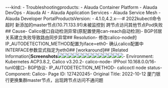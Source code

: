 ---kind:   - Troubleshootingproducts:    - Alauda Container Platform   - Alauda DevOps   - Alauda AI   - Alauda Application Services   - Alauda Service Mesh   - Alauda Developer PortalProductsVersion:   - 4.1.0,4.2.x---<!-- A type of document that involves encountering a fault, diag...it, performing root cause analysis, and providing solutions. --># 2022kubectl命令超时 新添加的master节点(10.71.133.91)未被监控到 跨节点访问其他节点Pod失败## Cause- Calico接口自动检测异常(原配置使用can-reach自动检测)- BGP邻居关系建立失败导致路由同步异常## Resolution- 修改calico-node的IP_AUTODETECTION_METHOD配置为iface=eth0- 确认calico配置中INTERFACE参数显式指定为eth0## [workaround]## [Related Information]**Screenshots**![](assets/2022-10-12-sha-men-yin-xing-geng-huan-ji-qun-masterjie-dian-chu-xian-kua-jie-dia/image2022-10-14_18-1-47.png)![](assets/2022-10-12-sha-men-yin-xing-geng-huan-ji-qun-masterjie-dian-chu-xian-kua-jie-dia/image2022-10-14_18-19-46.png)![](assets/2022-10-12-sha-men-yin-xing-geng-huan-ji-qun-masterjie-dian-chu-xian-kua-jie-dia/image2022-10-14_18-3-1.png)![](assets/2022-10-12-sha-men-yin-xing-geng-huan-ji-qun-masterjie-dian-chu-xian-kua-jie-dia/image2022-10-14_18-5-37.png)![](assets/2022-10-12-sha-men-yin-xing-geng-huan-ji-qun-masterjie-dian-chu-xian-kua-jie-dia/image2022-10-14_18-12-25.png)![](assets/2022-10-12-sha-men-yin-xing-geng-huan-ji-qun-masterjie-dian-chu-xian-kua-jie-dia/image2022-10-14_18-12-34.png)![](assets/2022-10-12-sha-men-yin-xing-geng-huan-ji-qun-masterjie-dian-chu-xian-kua-jie-dia/image2022-10-14_18-14-33.png)![](assets/2022-10-12-sha-men-yin-xing-geng-huan-ji-qun-masterjie-dian-chu-xian-kua-jie-dia/image2022-10-14_18-17-40.png)![](assets/2022-10-12-sha-men-yin-xing-geng-huan-ji-qun-masterjie-dian-chu-xian-kua-jie-dia/image2022-10-14_18-19-3.png)![](assets/2022-10-12-sha-men-yin-xing-geng-huan-ji-qun-masterjie-dian-chu-xian-kua-jie-dia/image2022-10-14_18-20-25.png)![](assets/2022-10-12-sha-men-yin-xing-geng-huan-ji-qun-masterjie-dian-chu-xian-kua-jie-dia/image2022-10-14_18-21-32.png)![](assets/2022-10-12-sha-men-yin-xing-geng-huan-ji-qun-masterjie-dian-chu-xian-kua-jie-dia/image2022-10-14_18-22-29.png)![](assets/2022-10-12-sha-men-yin-xing-geng-huan-ji-qun-masterjie-dian-chu-xian-kua-jie-dia/image2022-10-14_18-24-34.png)- Environment: Kubernetes ACP3.8.2, Calico v3.20.2- calico-node- IPPool 10.168.0.0/16- tunl0接口- BGP协议- IP_AUTODETECTION_METHOD- calicoctl node status- Component: Calico- Page ID: 127420245- Original Title: 2022-10-12 厦门银行更换集群master节点，出现跨节点访问不通问题